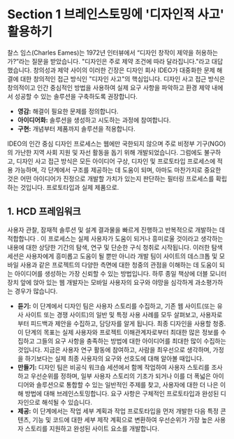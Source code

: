 # Section 1 브레인스토밍에 '디자인적 사고' 활용하기

찰스 임스(Charles Eames)는 1972년 인터뷰에서 “디자인 창작이 제약을 허용하는가?”라는 질문을 받았습니다. "디자인은 주로 제약 조건에 따라 달라집니다."라고 대답했습니다. 창의성과 제약 사이의 이러한 긴장은 디자인 회사 IDEO가 대중화한 문제 해결에 대한 창의적인 접근 방식인 "디자인 사고"의 핵심입니다. 디자인 사고 접근 방식은 창의적이고 인간 중심적인 방법을 사용하여 실제 요구 사항을 파악하고 환경 제약 내에서 성공할 수 있는 솔루션을 구축하도록 권장합니다.

- **영감:** 해결이 필요한 문제를 정의합니다.
- **아이디어화:** 솔루션을 생성하고 시도하는 과정에 참여합니다.
- **구현:** 개념부터 제품까지 솔루션을 적용합니다.

IDEO의 인간 중심 디자인 프로세스는 웹에만 국한되지 않으며 주로 비정부 기구(NGO)의 가난한 지역 사회 지원 및 자선 활동을 돕기 위해 개발되었습니다. 그럼에도 불구하고, 디자인 사고 접근 방식은 모든 아이디어 구상, 디자인 및 프로토타입 프로세스에 적용 가능하며, 각 단계에서 구조를 제공하는 데 도움이 되며, 아마도 마찬가지로 중요한 것은 어떤 아이디어가 진정으로 개발할 가치가 있는지 판단하는 필터링 프로세스를 확립하는 것입니다. 프로토타입과 실제 제품으로.

## 1. HCD 프레임워크

사용자 관찰, 잠재적 솔루션 및 설계 결과물을 빠르게 진행하고 반복적으로 개발하는 데 적합합니다 . 이 프로세스는 실제 사용자가 도움이 되거나 흥미로울 것이라고 생각하는 내용에 대한 상당한 기간의 탐색, 연구 및 단순한 구식 청취로 시작됩니다. 이러한 탐색 세션은 사용자에게 흥미롭고 도움이 될 뿐만 아니라 개발 팀이 사이트의 데스크톱 및 모바일 사용과 같은 프로젝트의 다양한 측면에 대한 청중의 관점을 이해하는 데 도움이 되는 아이디어를 생성하는 가장 신뢰할 수 있는 방법입니다. 하루 종일 책상에 더블 모니터 장치 앞에 앉아 있는 웹 개발자는 모바일 사용자의 요구와 야망을 심각하게 과소평가하는 경우가 많습니다.

- **듣기:** 이 단계에서 디자인 팀은 사용자 스토리를 수집하고, 기존 웹 사이트(또는 유사 사이트 또는 경쟁 사이트)의 일반 및 특정 사용 사례를 모두 살펴보고, 사용자로부터 피드백과 제안을 수집하고, 담당자를 알게 됩니다. 최종 디자인을 사용할 청중. 이 단계의 목표는 실제 사용자와 프로젝트 이해관계자로부터 최대한 많은 정보를 수집하고 그들의 요구 사항을 충족하는 방법에 대한 아이디어를 최대한 많이 수집하는 것입니다. 지금은 사용자 연구 활동에 참여하고, 사람을 최우선으로 생각하며, 가정을 하기보다는 실제 최종 사용자의 요구와 선호도에 대해 알아볼 때입니다.
- **만들기:** 디자인 팀은 비공식 워크숍 세션에서 함께 작업하여 사용자 스토리를 조사하고 우선순위를 정하며, 일부 사용자 스토리의 기초가 되거나 이를 더 폭넓은 아이디어와 솔루션으로 통합할 수 있는 일반적인 주제를 찾고, 사용자에 대한 더 나은 이해 방법에 대해 브레인스토밍합니다. 요구 사항은 구체적인 프로토타입과 완성된 디자인으로 해석될 수 있습니다.
- **제공:** 이 단계에서는 작업 세부 계획과 작업 프로토타입을 먼저 개발한 다음 특정 콘텐츠, 기능 및 코드에 대한 세부 제작 계획으로 변환하여 우선순위가 가장 높은 사용자 스토리를 지원하고 완성된 사이트 요소를 개발합니다.

